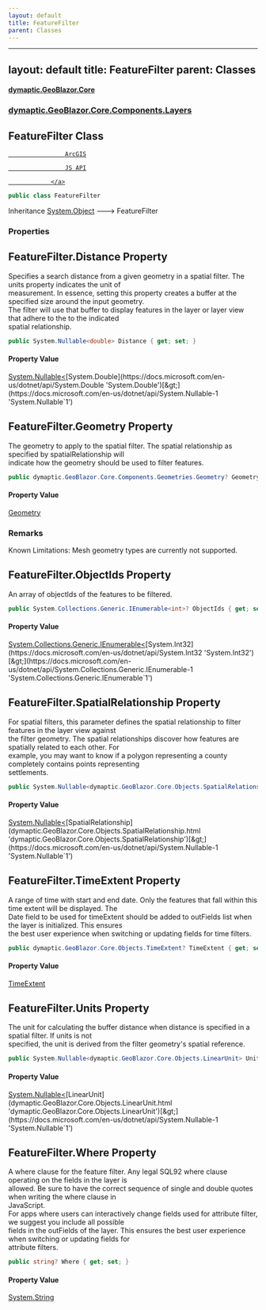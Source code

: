 ```yaml
---
layout: default
title: FeatureFilter
parent: Classes
---
```

---
layout: default
title: FeatureFilter
parent: Classes
---
#### [dymaptic.GeoBlazor.Core](index.html 'index')
### [dymaptic.GeoBlazor.Core.Components.Layers](index.html#dymaptic.GeoBlazor.Core.Components.Layers 'dymaptic.GeoBlazor.Core.Components.Layers')

## FeatureFilter Class

<a target="_blank" href="https://developers.arcgis.com/javascript/latest/api-reference/esri-layers-support-FeatureFilter.html">  
                    ArcGIS  
                    JS API  
                </a>

```csharp
public class FeatureFilter
```

Inheritance [System.Object](https://docs.microsoft.com/en-us/dotnet/api/System.Object 'System.Object') &#129106; FeatureFilter
### Properties

<a name='dymaptic.GeoBlazor.Core.Components.Layers.FeatureFilter.Distance'></a>

## FeatureFilter.Distance Property

Specifies a search distance from a given geometry in a spatial filter. The units property indicates the unit of  
measurement. In essence, setting this property creates a buffer at the specified size around the input geometry.  
The filter will use that buffer to display features in the layer or layer view that adhere to the to the indicated  
spatial relationship.

```csharp
public System.Nullable<double> Distance { get; set; }
```

#### Property Value
[System.Nullable&lt;](https://docs.microsoft.com/en-us/dotnet/api/System.Nullable-1 'System.Nullable`1')[System.Double](https://docs.microsoft.com/en-us/dotnet/api/System.Double 'System.Double')[&gt;](https://docs.microsoft.com/en-us/dotnet/api/System.Nullable-1 'System.Nullable`1')

<a name='dymaptic.GeoBlazor.Core.Components.Layers.FeatureFilter.Geometry'></a>

## FeatureFilter.Geometry Property

The geometry to apply to the spatial filter. The spatial relationship as specified by spatialRelationship will  
indicate how the geometry should be used to filter features.

```csharp
public dymaptic.GeoBlazor.Core.Components.Geometries.Geometry? Geometry { get; set; }
```

#### Property Value
[Geometry](dymaptic.GeoBlazor.Core.Components.Geometries.Geometry.html 'dymaptic.GeoBlazor.Core.Components.Geometries.Geometry')

### Remarks
Known Limitations: Mesh geometry types are currently not supported.

<a name='dymaptic.GeoBlazor.Core.Components.Layers.FeatureFilter.ObjectIds'></a>

## FeatureFilter.ObjectIds Property

An array of objectIds of the features to be filtered.

```csharp
public System.Collections.Generic.IEnumerable<int>? ObjectIds { get; set; }
```

#### Property Value
[System.Collections.Generic.IEnumerable&lt;](https://docs.microsoft.com/en-us/dotnet/api/System.Collections.Generic.IEnumerable-1 'System.Collections.Generic.IEnumerable`1')[System.Int32](https://docs.microsoft.com/en-us/dotnet/api/System.Int32 'System.Int32')[&gt;](https://docs.microsoft.com/en-us/dotnet/api/System.Collections.Generic.IEnumerable-1 'System.Collections.Generic.IEnumerable`1')

<a name='dymaptic.GeoBlazor.Core.Components.Layers.FeatureFilter.SpatialRelationship'></a>

## FeatureFilter.SpatialRelationship Property

For spatial filters, this parameter defines the spatial relationship to filter features in the layer view against  
the filter geometry. The spatial relationships discover how features are spatially related to each other. For  
example, you may want to know if a polygon representing a county completely contains points representing  
settlements.

```csharp
public System.Nullable<dymaptic.GeoBlazor.Core.Objects.SpatialRelationship> SpatialRelationship { get; set; }
```

#### Property Value
[System.Nullable&lt;](https://docs.microsoft.com/en-us/dotnet/api/System.Nullable-1 'System.Nullable`1')[SpatialRelationship](dymaptic.GeoBlazor.Core.Objects.SpatialRelationship.html 'dymaptic.GeoBlazor.Core.Objects.SpatialRelationship')[&gt;](https://docs.microsoft.com/en-us/dotnet/api/System.Nullable-1 'System.Nullable`1')

<a name='dymaptic.GeoBlazor.Core.Components.Layers.FeatureFilter.TimeExtent'></a>

## FeatureFilter.TimeExtent Property

A range of time with start and end date. Only the features that fall within this time extent will be displayed. The  
Date field to be used for timeExtent should be added to outFields list when the layer is initialized. This ensures  
the best user experience when switching or updating fields for time filters.

```csharp
public dymaptic.GeoBlazor.Core.Objects.TimeExtent? TimeExtent { get; set; }
```

#### Property Value
[TimeExtent](dymaptic.GeoBlazor.Core.Objects.TimeExtent.html 'dymaptic.GeoBlazor.Core.Objects.TimeExtent')

<a name='dymaptic.GeoBlazor.Core.Components.Layers.FeatureFilter.Units'></a>

## FeatureFilter.Units Property

The unit for calculating the buffer distance when distance is specified in a spatial filter. If units is not  
specified, the unit is derived from the filter geometry's spatial reference.

```csharp
public System.Nullable<dymaptic.GeoBlazor.Core.Objects.LinearUnit> Units { get; set; }
```

#### Property Value
[System.Nullable&lt;](https://docs.microsoft.com/en-us/dotnet/api/System.Nullable-1 'System.Nullable`1')[LinearUnit](dymaptic.GeoBlazor.Core.Objects.LinearUnit.html 'dymaptic.GeoBlazor.Core.Objects.LinearUnit')[&gt;](https://docs.microsoft.com/en-us/dotnet/api/System.Nullable-1 'System.Nullable`1')

<a name='dymaptic.GeoBlazor.Core.Components.Layers.FeatureFilter.Where'></a>

## FeatureFilter.Where Property

A where clause for the feature filter. Any legal SQL92 where clause operating on the fields in the layer is  
allowed. Be sure to have the correct sequence of single and double quotes when writing the where clause in  
JavaScript.  
For apps where users can interactively change fields used for attribute filter, we suggest you include all possible  
fields in the outFields of the layer. This ensures the best user experience when switching or updating fields for  
attribute filters.

```csharp
public string? Where { get; set; }
```

#### Property Value
[System.String](https://docs.microsoft.com/en-us/dotnet/api/System.String 'System.String')

